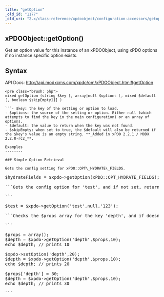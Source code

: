 ```yaml
---
title: "getOption"
_old_id: "1177"
_old_uri: "2.x/class-reference/xpdoobject/configuration-accessors/getoption"
---
```


xPDOObject::getOption()
-----------------------

Get an option value for this instance of an xPDOObject, using xPDO options if no instance specific option exists.

Syntax
------

API Docs: <http://api.modxcms.com/xpdo/om/xPDOObject.html#getOption>

```
<pre class="brush: php">
mixed getOption (string $key [, array|null $options [, mixed $default [, boolean $skipEmpty]]] )

```- $key: the key of the setting or option to load.
- $options: the source of the setting or option. Either null (which attempts to find the key in the main configuration) or an array of options.
- $default: the value to return when the key was not found.
- $skipEmpty: when set to true, the $default will also be returned if the $key's value is an empty string. **_Added in xPDO 2.2.1 / MODX 2.2.0-rc2_**.

Examples
--------

### Simple Option Retrieval

Gets the config setting for xPDO::OPT\_HYDRATE\_FIELDS.

```
<pre class="brush: php">
$hydrateFields = $xpdo->getOption(xPDO::OPT_HYDRATE_FIELDS);

```Gets the config option for 'test', and if not set, returns '123'.

```
<pre class="brush: php">
$test = $xpdo->getOption('test',null,'123');

```Checks the $props array for the key 'depth', and if doesn't exist, then checks $xpdo->config, and if still doesn't exist, then sets to 10.

```
<pre class="brush: php">
$props = array();
$depth = $xpdo->getOption('depth',$props,10);
echo $depth; // prints 10

$xpdo->setOption('depth',20);
$depth = $xpdo->getOption('depth',$props,10);
echo $depth; // prints 20

$props['depth'] = 30;
$depth = $xpdo->getOption('depth',$props,10);
echo $depth; // prints 30

```